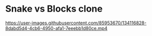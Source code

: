 # Snake vs Blocks clone
https://user-images.githubusercontent.com/85953670/134116828-8dabd5d4-4cb6-4950-afa1-7eeebb1d80ce.mp4
